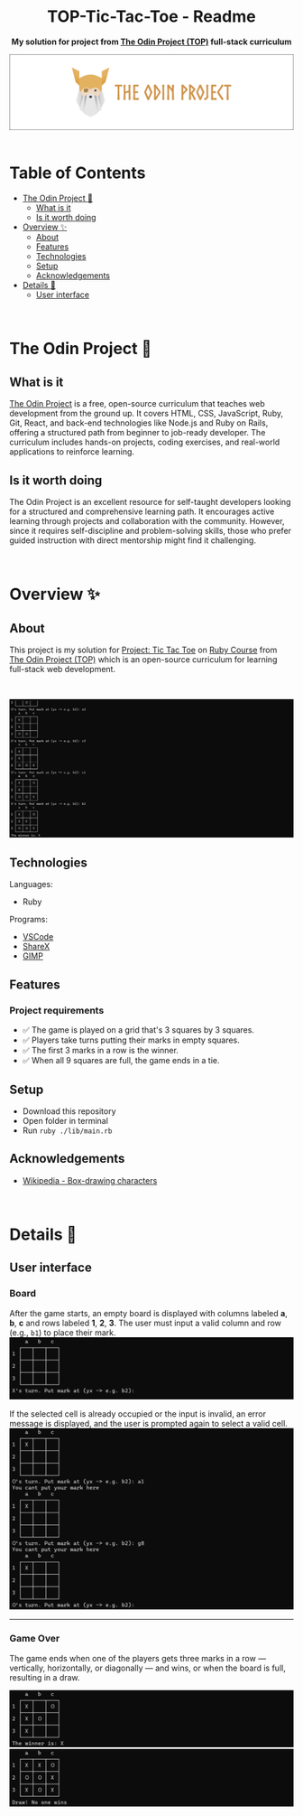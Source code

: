<h1 align="center">TOP-Tic-Tac-Toe - Readme</h1>
<p align="center">
  <strong>
    My solution for project from <a href="https://www.theodinproject.com" target="_blank">The Odin Project (TOP)</a> full-stack curriculum
  </strong>
</p>
<div align="center">
  <a href="https://www.theodinproject.com">
    <img src="_for_readme/banner.png">
  </a>
</div>

<br>

# Table of Contents
* [The Odin Project :thinking:](#the-odin-project-thinking)
  * [What is it](#what-is-it)
  * [Is it worth doing](#is-it-worth-doing)
* [Overview :sparkles:](#overview-sparkles)
  * [About](#about)
  * [Features](#features)
  * [Technologies](#technologies)
  * [Setup](#setup)
  * [Acknowledgements](#acknowledgements)
* [Details :scroll:](#details-scroll)
  * [User interface](#user-interface)

<br>

# The Odin Project :thinking:

## What is it  
[The Odin Project](https://www.theodinproject.com) is a free, open-source curriculum that teaches web development from the ground up. It covers HTML, CSS, JavaScript, Ruby, Git, React, and back-end technologies like Node.js and Ruby on Rails, offering a structured path from beginner to job-ready developer. The curriculum includes hands-on projects, coding exercises, and real-world applications to reinforce learning.

## Is it worth doing  
The Odin Project is an excellent resource for self-taught developers looking for a structured and comprehensive learning path. It encourages active learning through projects and collaboration with the community. However, since it requires self-discipline and problem-solving skills, those who prefer guided instruction with direct mentorship might find it challenging.

<br>

# Overview :sparkles:

## About
This project is my solution for [Project: Tic Tac Toe](https://www.theodinproject.com/lessons/ruby-tic-tac-toe) on [Ruby Course](https://www.theodinproject.com/paths/full-stack-ruby-on-rails/courses/ruby) from [The Odin Project (TOP)](https://www.theodinproject.com) which is an open-source curriculum for learning full-stack web development.

<br>

![preview](/_for_readme/preview.png)

## Technologies
Languages:
- Ruby
  
Programs:
- [VSCode](https://code.visualstudio.com)
- [ShareX](https://getsharex.com)
- [GIMP](https://www.gimp.org)

## Features
### Project requirements
- ✅ The game is played on a grid that's 3 squares by 3 squares.
- ✅ Players take turns putting their marks in empty squares.
- ✅ The first 3 marks in a row is the winner.
- ✅ When all 9 squares are full, the game ends in a tie. 

## Setup
- Download this repository
- Open folder in terminal
- Run `ruby ./lib/main.rb`

## Acknowledgements
- [Wikipedia - Box-drawing characters](https://en.wikipedia.org/wiki/Box-drawing_characters)

<br>

# Details :scroll:

## User interface

### Board  
After the game starts, an empty board is displayed with columns labeled **a**, **b**, **c** and rows labeled **1**, **2**, **3**. The user must input a valid column and row (e.g., `b1`) to place their mark.
![board](/_for_readme/UI/board.png) 

If the selected cell is already occupied or the input is invalid, an error message is displayed, and the user is prompted again to select a valid cell.
![invalid moves](/_for_readme/UI/invalid_moves.png)  

---

### Game Over  
The game ends when one of the players gets three marks in a row — vertically, horizontally, or diagonally — and wins, or when the board is full, resulting in a draw.

![winner](/_for_readme/UI/winner.png)  
![draw](/_for_readme/UI/draw.png)  

